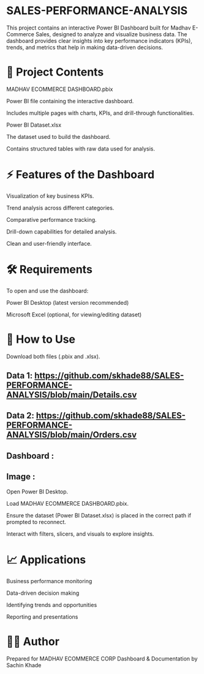 # SALES-PERFORMANCE-ANALYSIS
This project contains an interactive Power BI Dashboard built for Madhav E-Commerce Sales, designed to analyze and visualize business data. The dashboard provides clear insights into key performance indicators (KPIs), trends, and metrics that help in making data-driven decisions.
# 📂 Project Contents

MADHAV ECOMMERCE DASHBOARD.pbix

Power BI file containing the interactive dashboard.

Includes multiple pages with charts, KPIs, and drill-through functionalities.

Power BI Dataset.xlsx

The dataset used to build the dashboard.

Contains structured tables with raw data used for analysis.

# ⚡ Features of the Dashboard

Visualization of key business KPIs.

Trend analysis across different categories.

Comparative performance tracking.

Drill-down capabilities for detailed analysis.

Clean and user-friendly interface.

# 🛠️ Requirements

To open and use the dashboard:

Power BI Desktop (latest version recommended)

Microsoft Excel (optional, for viewing/editing dataset)

# 🚀 How to Use

Download both files (.pbix and .xlsx).
## Data 1: https://github.com/skhade88/SALES-PERFORMANCE-ANALYSIS/blob/main/Details.csv
## Data 2: https://github.com/skhade88/SALES-PERFORMANCE-ANALYSIS/blob/main/Orders.csv
## Dashboard : 
## Image : 

Open Power BI Desktop.

Load MADHAV ECOMMERCE DASHBOARD.pbix.

Ensure the dataset (Power BI Dataset.xlsx) is placed in the correct path if prompted to reconnect.

Interact with filters, slicers, and visuals to explore insights.

# 📈 Applications

Business performance monitoring

Data-driven decision making

Identifying trends and opportunities

Reporting and presentations

# 👨‍💻 Author

Prepared for MADHAV ECOMMERCE CORP
Dashboard & Documentation by Sachin Khade
